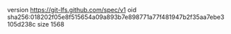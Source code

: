 version https://git-lfs.github.com/spec/v1
oid sha256:018202f05e8f515654a09a893b7e898771a77f481947b2f35aa7ebe3105d238c
size 1568
